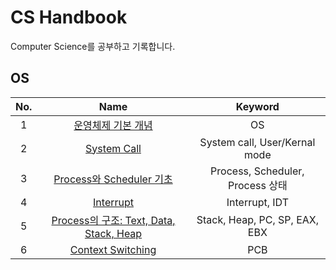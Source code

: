 # CS Handbook

Computer Science를 공부하고 기록합니다.

## OS

| No. | Name | Keyword |
| :-: | :--: | :-----: |
| 1 | [운영체제 기본 개념](https://github.com/cskime/cs-handbook/blob/main/OS/1.%20OS%20Basic.md) | OS |
| 2 | [System Call](https://github.com/cskime/cs-handbook/blob/main/OS/2.%20System%20Call.md) | System call, User/Kernal mode |
| 3 | [Process와 Scheduler 기초](https://github.com/cskime/cs-handbook/blob/main/OS/3.%20Process%20Scheduler%20Basic.md) | Process, Scheduler, Process 상태 |
| 4 | [Interrupt](https://github.com/cskime/cs-handbook/blob/main/OS/4.%20Interrupt.md) | Interrupt, IDT |
| 5 | [Process의 구조: Text, Data, Stack, Heap](https://github.com/cskime/cs-handbook/blob/main/OS/5.%20Process%20Structure.md) | Stack, Heap, PC, SP, EAX, EBX |
| 6 | [Context Switching](https://github.com/cskime/cs-handbook/blob/main/OS/6.%20Context%20Switching.md) | PCB |